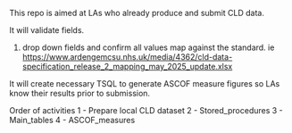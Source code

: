 This repo is aimed at LAs who already produce and submit CLD data.


It will validate fields.
1. drop down fields and confirm all values map against the standard.
ie
https://www.ardengemcsu.nhs.uk/media/4362/cld-data-specification_release_2_mapping_may_2025_update.xlsx


It will create necessary TSQL to generate ASCOF measure figures so LAs know their results prior to submission.

Order of activities
  1 - Prepare local CLD dataset
  2 - Stored_procedures
  3 - Main_tables
  4 - ASCOF_measures
